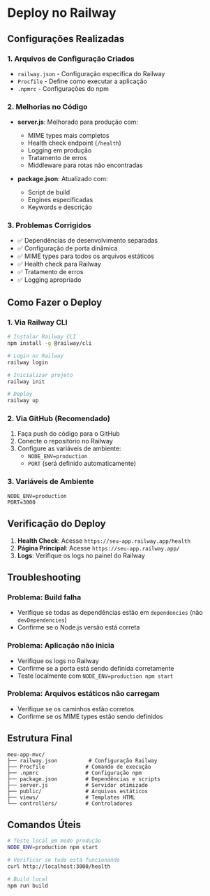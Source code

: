# Deploy no Railway

## Configurações Realizadas

### 1. Arquivos de Configuração Criados
- `railway.json` - Configuração específica do Railway
- `Procfile` - Define como executar a aplicação
- `.npmrc` - Configurações do npm

### 2. Melhorias no Código
- **server.js**: Melhorado para produção com:
  - MIME types mais completos
  - Health check endpoint (`/health`)
  - Logging em produção
  - Tratamento de erros
  - Middleware para rotas não encontradas

- **package.json**: Atualizado com:
  - Script de build
  - Engines especificadas
  - Keywords e descrição

### 3. Problemas Corrigidos
- ✅ Dependências de desenvolvimento separadas
- ✅ Configuração de porta dinâmica
- ✅ MIME types para todos os arquivos estáticos
- ✅ Health check para Railway
- ✅ Tratamento de erros
- ✅ Logging apropriado

## Como Fazer o Deploy

### 1. Via Railway CLI
```bash
# Instalar Railway CLI
npm install -g @railway/cli

# Login no Railway
railway login

# Inicializar projeto
railway init

# Deploy
railway up
```

### 2. Via GitHub (Recomendado)
1. Faça push do código para o GitHub
2. Conecte o repositório no Railway
3. Configure as variáveis de ambiente:
   - `NODE_ENV=production`
   - `PORT` (será definido automaticamente)

### 3. Variáveis de Ambiente
```env
NODE_ENV=production
PORT=3000
```

## Verificação do Deploy

1. **Health Check**: Acesse `https://seu-app.railway.app/health`
2. **Página Principal**: Acesse `https://seu-app.railway.app/`
3. **Logs**: Verifique os logs no painel do Railway

## Troubleshooting

### Problema: Build falha
- Verifique se todas as dependências estão em `dependencies` (não `devDependencies`)
- Confirme se o Node.js versão está correta

### Problema: Aplicação não inicia
- Verifique os logs no Railway
- Confirme se a porta está sendo definida corretamente
- Teste localmente com `NODE_ENV=production npm start`

### Problema: Arquivos estáticos não carregam
- Verifique se os caminhos estão corretos
- Confirme se os MIME types estão sendo definidos

## Estrutura Final
```
meu-app-mvc/
├── railway.json          # Configuração Railway
├── Procfile             # Comando de execução
├── .npmrc               # Configuração npm
├── package.json         # Dependências e scripts
├── server.js            # Servidor otimizado
├── public/              # Arquivos estáticos
├── views/               # Templates HTML
└── controllers/         # Controladores
```

## Comandos Úteis

```bash
# Teste local em modo produção
NODE_ENV=production npm start

# Verificar se tudo está funcionando
curl http://localhost:3000/health

# Build local
npm run build
``` 